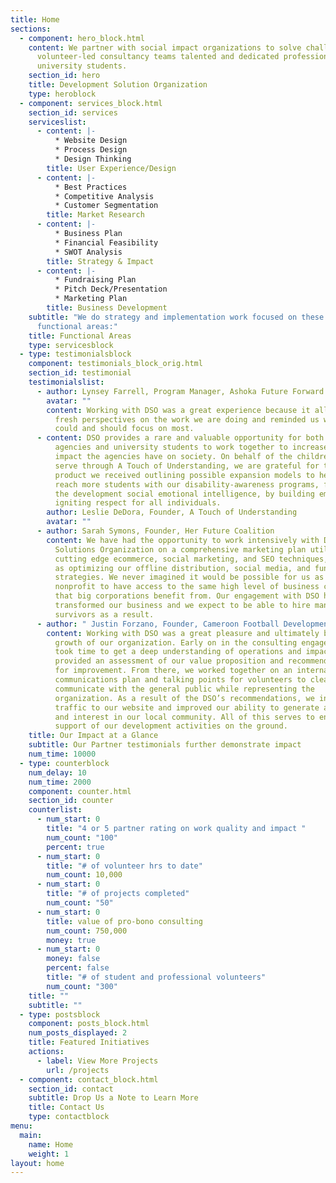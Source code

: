 ```yaml
---
title: Home
sections:
  - component: hero_block.html
    content: We partner with social impact organizations to solve challenges. Our
      volunteer-led consultancy teams talented and dedicated professionals and
      university students.
    section_id: hero
    title: Development Solution Organization
    type: heroblock
  - component: services_block.html
    section_id: services
    serviceslist:
      - content: |-
          * Website Design
          * Process Design
          * Design Thinking
        title: User Experience/Design
      - content: |-
          * Best Practices
          * Competitive Analysis
          * Customer Segmentation
        title: Market Research
      - content: |-
          * Business Plan
          * Financial Feasibility
          * SWOT Analysis
        title: Strategy & Impact
      - content: |-
          * Fundraising Plan
          * Pitch Deck/Presentation
          * Marketing Plan
        title: Business Development
    subtitle: "We do strategy and implementation work focused on these core
      functional areas:"
    title: Functional Areas
    type: servicesblock
  - type: testimonialsblock
    component: testimonials_block_orig.html
    section_id: testimonial
    testimonialslist:
      - author: Lynsey Farrell, Program Manager, Ashoka Future Forward
        avatar: ""
        content: Working with DSO was a great experience because it allowed us to get
          fresh perspectives on the work we are doing and reminded us what we
          could and should focus on most.
      - content: DSO provides a rare and valuable opportunity for both non-for-profit
          agencies and university students to work together to increase the
          impact the agencies have on society. On behalf of the children we
          serve through A Touch of Understanding, we are grateful for the
          product we received outlining possible expansion models to help us
          reach more students with our disability-awareness programs, fostering
          the development social emotional intelligence, by building empathy and
          igniting respect for all individuals.
        author: Leslie DeDora, Founder, A Touch of Understanding
        avatar: ""
      - author: Sarah Symons, Founder, Her Future Coalition
        content: We have had the opportunity to work intensively with Development
          Solutions Organization on a comprehensive marketing plan utilizing
          cutting edge ecommerce, social marketing, and SEO techniques, as well
          as optimizing our offline distribution, social media, and fundraising
          strategies. We never imagined it would be possible for us as a
          nonprofit to have access to the same high level of business consulting
          that big corporations benefit from. Our engagement with DSO has truly
          transformed our business and we expect to be able to hire many more
          survivors as a result.
      - author: " Justin Forzano, Founder, Cameroon Football Development Program (CFPD)"
        content: Working with DSO was a great pleasure and ultimately beneficial to the
          growth of our organization. Early on in the consulting engagement, DSO
          took time to get a deep understanding of operations and impact and
          provided an assessment of our value proposition and recommendations
          for improvement. From there, we worked together on an internal
          communications plan and talking points for volunteers to clearly
          communicate with the general public while representing the
          organization. As a result of the DSO’s recommendations, we increased
          traffic to our website and improved our ability to generate awareness
          and interest in our local community. All of this serves to enhance
          support of our development activities on the ground.
    title: Our Impact at a Glance
    subtitle: Our Partner testimonials further demonstrate impact
    num_time: 10000
  - type: counterblock
    num_delay: 10
    num_time: 2000
    component: counter.html
    section_id: counter
    counterlist:
      - num_start: 0
        title: "4 or 5 partner rating on work quality and impact "
        num_count: "100"
        percent: true
      - num_start: 0
        title: "# of volunteer hrs to date"
        num_count: 10,000
      - num_start: 0
        title: "# of projects completed"
        num_count: "50"
      - num_start: 0
        title: value of pro-bono consulting
        num_count: 750,000
        money: true
      - num_start: 0
        money: false
        percent: false
        title: "# of student and professional volunteers"
        num_count: "300"
    title: ""
    subtitle: ""
  - type: postsblock
    component: posts_block.html
    num_posts_displayed: 2
    title: Featured Initiatives
    actions:
      - label: View More Projects
        url: /projects
  - component: contact_block.html
    section_id: contact
    subtitle: Drop Us a Note to Learn More
    title: Contact Us
    type: contactblock
menu:
  main:
    name: Home
    weight: 1
layout: home
---
```

